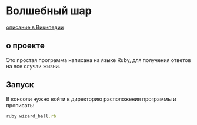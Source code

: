 # Волшебный шар
[описание в Википедии](https://ru.wikipedia.org/wiki/Magic_8_ball)

## о проекте
Это простая программа написана на языке Ruby, для получения ответов на все случаи жизни.

## Запуск
В консоли нужно войти в директорию расположения программы и прописать:
```ruby
ruby wizard_ball.rb
```

